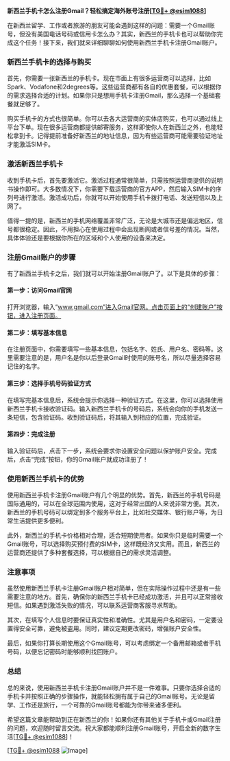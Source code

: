 **新西兰手机卡怎么注册Gmail？轻松搞定海外账号注册[[TG💪+ @esim1088](https://t.me/s/esim1088)]**

在新西兰留学、工作或者旅游的朋友可能会遇到这样的问题：需要一个Gmail账号，但没有美国电话号码或信用卡怎么办？其实，新西兰的手机卡也可以帮助你完成这个任务！接下来，我们就来详细聊聊如何使用新西兰手机卡注册Gmail账户。

### 新西兰手机卡的选择与购买

首先，你需要一张新西兰的手机卡。现在市面上有很多运营商可以选择，比如Spark、Vodafone和2degrees等。这些运营商都有各自的优惠套餐，可以根据你的需求选择合适的计划。如果你只是想用手机卡注册Gmail，那么选择一个基础套餐就足够了。

购买手机卡的方式也很简单。你可以去各大运营商的实体店购买，也可以通过线上平台下单。现在很多运营商都提供邮寄服务，这样即使你人在新西兰之外，也能轻松拿到卡。记得提前准备好新西兰的地址信息，因为有些运营商可能需要验证地址才能激活SIM卡。

### 激活新西兰手机卡

收到手机卡后，首先要激活它。激活过程通常很简单，只需按照运营商提供的说明书操作即可。大多数情况下，你需要下载运营商的官方APP，然后输入SIM卡的序列号进行激活。激活成功后，你就可以开始使用手机卡拨打电话、发送短信以及上网了。

值得一提的是，新西兰的手机网络覆盖非常广泛，无论是大城市还是偏远地区，信号都很稳定。因此，不用担心在使用过程中会出现断网或者信号差的情况。当然，具体体验还是要根据你所在的区域和个人使用的设备来决定。

### 注册Gmail账户的步骤

有了新西兰手机卡之后，我们就可以开始注册Gmail账户了。以下是具体的步骤：

#### 第一步：访问Gmail官网

打开浏览器，输入“www.gmail.com”进入Gmail官网。点击页面上的“创建账户”按钮，进入注册页面。

#### 第二步：填写基本信息

在注册页面中，你需要填写一些基本信息，包括名字、姓氏、用户名、密码等。这里需要注意的是，用户名是你以后登录Gmail时使用的账号名，所以尽量选择容易记住的名字。

#### 第三步：选择手机号码验证方式

在填写完基本信息后，系统会提示你选择一种验证方式。在这里，你可以选择使用新西兰手机卡接收验证码。输入新西兰手机卡的号码后，系统会向你的手机发送一条短信，包含验证码。收到验证码后，将其输入到相应的位置，完成验证。

#### 第四步：完成注册

输入验证码后，点击下一步，系统会要求你设置安全问题以保护账户安全。完成后，点击“完成”按钮，你的Gmail账户就成功注册了！

### 使用新西兰手机卡的优势

使用新西兰手机卡注册Gmail账户有几个明显的优势。首先，新西兰的手机号码是国际通用的，可以在全球范围内使用，这对于经常出国的人来说非常方便。其次，新西兰的手机号码可以绑定到多个服务平台上，比如社交媒体、银行账户等，为日常生活提供更多便利。

此外，新西兰的手机卡价格相对合理，适合短期使用者。如果你只是临时需要一个Gmail账号，可以选择购买预付费的SIM卡，这样既经济又实用。而且，新西兰的运营商还提供了多种套餐选择，可以根据自己的需求灵活调整。

### 注意事项

虽然使用新西兰手机卡注册Gmail账户相对简单，但在实际操作过程中还是有一些需要注意的地方。首先，确保你的新西兰手机卡已经成功激活，并且可以正常接收短信。如果遇到激活失败的情况，可以联系运营商客服寻求帮助。

其次，在填写个人信息时要保证真实性和准确性。尤其是用户名和密码，一定要设置得安全可靠，避免被盗用。同时，建议定期更改密码，增强账户安全性。

最后，如果你打算长期使用这个Gmail账号，可以考虑绑定一个备用邮箱或者手机号码，以便忘记密码时能够顺利找回账户。

### 总结

总的来说，使用新西兰手机卡注册Gmail账户并不是一件难事。只要你选择合适的手机卡并按照正确的步骤操作，就能轻松拥有属于自己的Gmail账号。无论是留学、工作还是旅行，一个可靠的Gmail账号都能为你带来诸多便利。

希望这篇文章能帮助到正在新西兰的你！如果你还有其他关于手机卡或Gmail注册的问题，欢迎随时留言交流。祝大家都能顺利注册Gmail账号，开启全新的数字生活[[TG💪+ @esim1088](https://t.me/s/esim1088)]！

[[TG💪+ @esim1088](https://t.me/s/esim1088) ![Image](https://i.postimg.cc/4NQfJmqS/Snipaste-2025-05-13-00-14-12.png)]